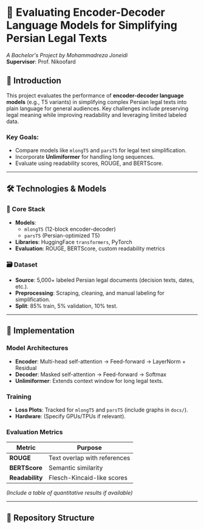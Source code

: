 # 🧠 Evaluating Encoder-Decoder Language Models for Simplifying Persian Legal Texts  

*A Bachelor's Project by Mohammadreza Joneidi*  
**Supervisor**: Prof. Nikoofard  

## 📌 Introduction  
This project evaluates the performance of **encoder-decoder language models** (e.g., T5 variants) in simplifying complex Persian legal texts into plain language for general audiences. Key challenges include preserving legal meaning while improving readability and leveraging limited labeled data.  

### Key Goals:  
- Compare models like `mlongT5` and `parsT5` for legal text simplification.  
- Incorporate **Unlimiformer** for handling long sequences.  
- Evaluate using readability scores, ROUGE, and BERTScore.  

---

## 🛠️ Technologies & Models  
### 🔧 Core Stack  
- **Models**:  
  - `mlongT5` (12-block encoder-decoder)  
  - `parsT5` (Persian-optimized T5)  
- **Libraries**: HuggingFace `transformers`, PyTorch  
- **Evaluation**: ROUGE, BERTScore, custom readability metrics  

### 🗃️ Dataset  
- **Source**: 5,000+ labeled Persian legal documents (decision texts, dates, etc.).  
- **Preprocessing**: Scraping, cleaning, and manual labeling for simplification.  
- **Split**: 85% train, 5% validation, 10% test.  

---

## 🚀 Implementation  
### Model Architectures  
- **Encoder**: Multi-head self-attention → Feed-forward → LayerNorm + Residual  
- **Decoder**: Masked self-attention → Feed-forward → Softmax  
- **Unlimiformer**: Extends context window for long legal texts.  

### Training  
- **Loss Plots**: Tracked for `mlongT5` and `parsT5` (include graphs in `docs/`).  
- **Hardware**: (Specify GPUs/TPUs if relevant).  

### Evaluation Metrics  
| Metric          | Purpose                          |  
|-----------------|----------------------------------|  
| **ROUGE**       | Text overlap with references     |  
| **BERTScore**   | Semantic similarity              |  
| **Readability** | Flesch-Kincaid-like scores       |  

*(Include a table of quantitative results if available)*  

---

## 📂 Repository Structure  
